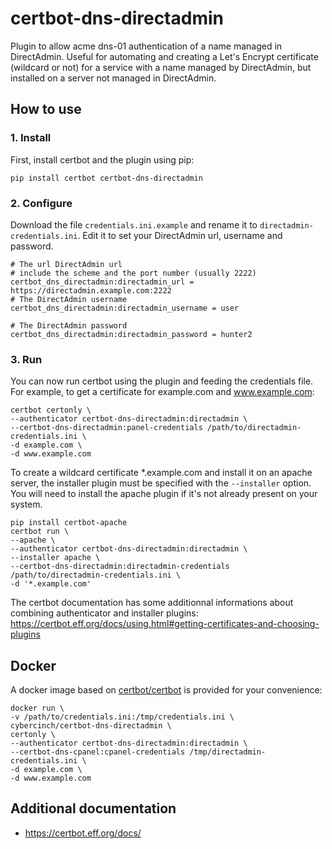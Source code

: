 # certbot-dns-directadmin

Plugin to allow acme dns-01 authentication of a name managed in DirectAdmin. Useful for automating and creating a Let's Encrypt certificate (wildcard or not) for a service with a name managed by DirectAdmin, but installed on a server not managed in DirectAdmin.

## How to use
### 1. Install
First, install certbot and the plugin using pip:
```
pip install certbot certbot-dns-directadmin
```
### 2. Configure
Download the file `credentials.ini.example` and rename it to `directadmin-credentials.ini`. Edit it to set your DirectAdmin url, username and password.
```
# The url DirectAdmin url
# include the scheme and the port number (usually 2222)
certbot_dns_directadmin:directadmin_url = https://directadmin.example.com:2222
# The DirectAdmin username
certbot_dns_directadmin:directadmin_username = user

# The DirectAdmin password
certbot_dns_directadmin:directadmin_password = hunter2
```
### 3. Run
You can now run certbot using the plugin and feeding the credentials file.  
For example, to get a certificate for example.com and www.example.com:
```
certbot certonly \
--authenticator certbot-dns-directadmin:directadmin \
--certbot-dns-directadmin:panel-credentials /path/to/directadmin-credentials.ini \
-d example.com \
-d www.example.com
```
To create a wildcard certificate *.example.com and install it on an apache server, the installer plugin must be specified with the `--installer` option.
You will need to install the apache plugin if it's not already present on your system.
```
pip install certbot-apache
certbot run \
--apache \
--authenticator certbot-dns-directadmin:directadmin \
--installer apache \
--certbot-dns-directadmin:directadmin-credentials /path/to/directadmin-credentials.ini \
-d '*.example.com'
```
The certbot documentation has some additionnal informations about combining authenticator and installer plugins: https://certbot.eff.org/docs/using.html#getting-certificates-and-choosing-plugins

## Docker
A docker image based on [certbot/certbot](https://hub.docker.com/r/certbot/certbot/) is provided for your convenience:
```
docker run \
-v /path/to/credentials.ini:/tmp/credentials.ini \
cybercinch/certbot-dns-directadmin \
certonly \
--authenticator certbot-dns-directadmin:directadmin \
--certbot-dns-cpanel:cpanel-credentials /tmp/directadmin-credentials.ini \
-d example.com \
-d www.example.com
```

## Additional documentation
* https://certbot.eff.org/docs/
